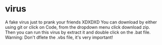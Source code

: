 # virus
A fake virus just to prank your friends XDXDXD
You can download by either using git or click on Code, from the dropdown menu click download zip. Then you can run this virus by extract it and double click on the .bat file. Warning: Don't dflete the .vbs file, it's very important!
